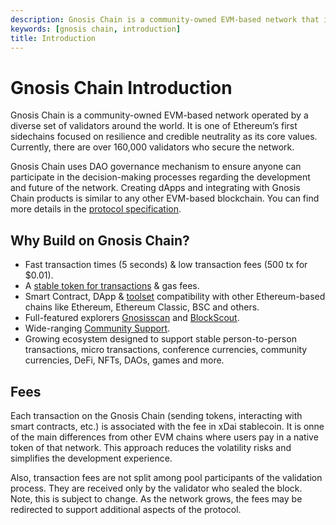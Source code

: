 ```yaml
---
description: Gnosis Chain is a community-owned EVM-based network that is operated by a diverse set of validators around the world
keywords: [gnosis chain, introduction] 
title: Introduction
---
```


# Gnosis Chain Introduction

Gnosis Chain is a community-owned EVM-based network operated by a diverse set of validators around the world. It is one of Ethereum’s first sidechains focused on resilience and credible neutrality as its core values. Currently, there are over 160,000 validators who secure the network.

Gnosis Chain uses DAO governance mechanism to ensure anyone can participate in the decision-making processes regarding the development and future of the network. Creating dApps and integrating with Gnosis Chain products is similar to any other EVM-based blockchain. You can find more details in the [protocol specification](/specs).

## Why Build on Gnosis Chain?

* Fast transaction times (5 seconds) & low transaction fees (500 tx for $0.01).
* A [stable token for transactions](/about/tokens/xdai) & gas fees.
* Smart Contract, DApp & [toolset](/tools) compatibility with other Ethereum-based chains like Ethereum, Ethereum Classic, BSC and others.
* Full-featured explorers [Gnosisscan](https://gnosisscan.io) and [BlockScout](https://blockscout.com/xdai/mainnet).
* Wide-ranging [Community Support](/about/overview/community).
* Growing ecosystem designed to support stable person-to-person transactions, micro transactions, conference currencies, community currencies, DeFi, NFTs, DAOs, games and more.

## Fees

Each transaction on the Gnosis Chain (sending tokens, interacting with smart contracts, etc.) is associated with the fee in xDai stablecoin. It is onne of the main differences from other EVM chains where users pay in a native token of that network. This approach reduces the volatility risks and simplifies the development experience.

Also, transaction fees are not split among pool participants of the validation process. They are received only by the validator who sealed the block. Note, this is subject to change. As the network grows, the fees may be redirected to support additional aspects of the protocol.